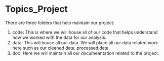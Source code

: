 # Topics_Project

There are three folders that help maintain our project: 

  1. code: This is where we will house all of our code that helps understand how we worked with the data for our analysis.
  2. data: This will house all our data. We will place all our data related work here such as our cleaned data, processed data.
  3. doc: Here we will maintain all our documeantation related to the project.
